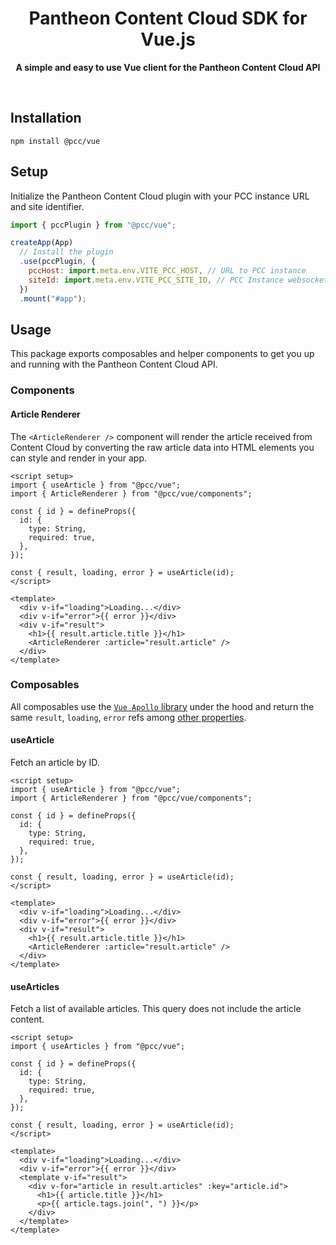 <div align="center">
	<h1>Pantheon Content Cloud SDK for Vue.js</h1>
	<p>
		<b>A simple and easy to use Vue client for the Pantheon Content Cloud API</b>
	</p>
	<br>
</div>

## Installation

```console
npm install @pcc/vue
```

## Setup

Initialize the Pantheon Content Cloud plugin with your PCC instance URL and site identifier.

```javascript
import { pccPlugin } from "@pcc/vue";

createApp(App)
  // Install the plugin
  .use(pccPlugin, {
    pccHost: import.meta.env.VITE_PCC_HOST, // URL to PCC instance
    siteId: import.meta.env.VITE_PCC_SITE_ID, // PCC Instance websocket URL, optional
  })
  .mount("#app");
```

## Usage

This package exports composables and helper components to get you up and running with the Pantheon Content Cloud API.

### Components

#### Article Renderer

The `<ArticleRenderer />` component will render the article received from
Content Cloud by converting the raw article data into HTML elements you can style and render in your app.

```vue
<script setup>
import { useArticle } from "@pcc/vue";
import { ArticleRenderer } from "@pcc/vue/components";

const { id } = defineProps({
  id: {
    type: String,
    required: true,
  },
});

const { result, loading, error } = useArticle(id);
</script>

<template>
  <div v-if="loading">Loading...</div>
  <div v-if="error">{{ error }}</div>
  <div v-if="result">
    <h1>{{ result.article.title }}</h1>
    <ArticleRenderer :article="result.article" />
  </div>
</template>
```

### Composables

All composables use the [`Vue Apollo` library](https://v4.apollo.vuejs.org/) under the hood and return the same `result`, `loading`, `error` refs among [other properties](https://v4.apollo.vuejs.org/api/use-query.html#return).

#### useArticle

Fetch an article by ID.

```vue
<script setup>
import { useArticle } from "@pcc/vue";
import { ArticleRenderer } from "@pcc/vue/components";

const { id } = defineProps({
  id: {
    type: String,
    required: true,
  },
});

const { result, loading, error } = useArticle(id);
</script>

<template>
  <div v-if="loading">Loading...</div>
  <div v-if="error">{{ error }}</div>
  <div v-if="result">
    <h1>{{ result.article.title }}</h1>
    <ArticleRenderer :article="result.article" />
  </div>
</template>
```

#### useArticles

Fetch a list of available articles. This query does not include the article content.

```vue
<script setup>
import { useArticles } from "@pcc/vue";

const { id } = defineProps({
  id: {
    type: String,
    required: true,
  },
});

const { result, loading, error } = useArticle(id);
</script>

<template>
  <div v-if="loading">Loading...</div>
  <div v-if="error">{{ error }}</div>
  <template v-if="result">
    <div v-for="article in result.articles" :key="article.id">
      <h1>{{ article.title }}</h1>
      <p>{{ article.tags.join(", ") }}</p>
    </div>
  </template>
</template>
```
